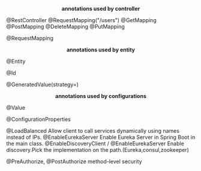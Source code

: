**<p style="text-align:center;">annotations used by controller</p>**

@RestController
@RequestMapping("/users")
@GetMapping
@PostMapping
@DeleteMapping
@PutMapping


@RequestMapping

**<p style="text-align:center;">annotations used by entity</p>**

@Entity

@Id

@GeneratedValue(strategy=)

**<p style="text-align:center;">annotations used by configurations</p>**
@Value

@ConfigurationProperties


@LoadBalanced
Allow client to call services dynamically using names instead of IPs.
@EnableEurekaServer
Enable Eureka Server in Spring Boot in the main class.
@EnableDiscoveryClient / @EnableEurekaServer
Enable discovery.Pick the implementation on the path.(Eureka,consul,zookeeper)

 @PreAuthorize, @PostAuthorize
 method-level security 